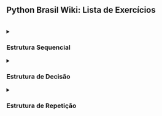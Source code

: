 <h2>Python Brasil Wiki: Lista de Exercícios</h2>

  <br>

  <details>
    <summary>
      <h3>Estrutura Sequencial</h3>
    </summary>
    
  #### 1. Faça um Programa que mostre a mensagem "Alo mundo" na tela.
<details>
    <summary><h4>Resposta</h4></summary>

```python
print("Alô Mundo")
```

</details>

<br>

  #### 2. Faça um Programa que peça um número e então mostre uma mensagem com o número informado

  <details>
    <summary><h4>Resposta</h4></summary>
    
```python
numero = input("Digite o número")

print(numero)
```

  </details>

  <br>

  #### 3. Faça um Programa que peça dois números e imprima a soma.

  <details>
    <summary><h4>Resposta</h4></summary>
    
```python
numero1 = int(input("Digite o primeiro número"))

numero2 = int(input("Digite o segundo número"))

print(numero1 + numero2)
```

  </details>

  <br>

  #### 4. Faça um Programa que peça as 4 notas bimestrais e mostre a média.

  <details>
    <summary><h4>Resposta</h4></summary>
    
```python
nota1 = float(input("Digite a primeira nota"))

nota2 = float(input("Digite a segunda nota"))

nota3 = float(input("Digite a terceira nota"))

nota4 = float(input("Digite a quarta nota"))

media = (nota1 + nota2 + nota3 + nota4) / 4

print(media)
```

  </details>

  <br>

  #### 5. Faça um Programa que converta metros para centímetros.

  <details>
    <summary><h4>Resposta</h4></summary>
    
```python
metros = 100

centimetros = 100 * 100

print(centimetros)
```
  
  </details>

  <br>
  
  #### 6. Faça um Programa que peça o raio de um círculo, calcule e mostre sua área.

  <details>
    <summary><h4>Resposta</h4></summary>
    
```python
raioCirculo = int(input("Digite o raio do círculo"))

area = 3.14 * (raioCirculo**2)
```

  </details>

  <br>

  #### 7. Faça um Programa que calcule a área de um quadrado, em seguida mostre o dobro desta área para o usuário.

   <details>
    <summary><h4>Resposta</h4></summary>
     
```python
ladoQuadrado = float(input("Digite um lado do quadrado: "))

areaQuadrado = ladoQuadrado**2 * 2

print("A área do quadrado é %.2f" % areaQuadrado)
```

  </details>

  <br>
  
  #### 8. Faça um Programa que pergunte quanto você ganha por hora e o número de horas trabalhadas no mês. Calcule e mostre o total do seu salário no referido mês. 

   <details>
    <summary><h4>Resposta</h4></summary>
     
```python
salarioHora = float(input("Digite seu salário por hora: "))

horasMensal = float(input("Digite sua carga horária mensal: "))

salario = salarioHora * horasMensal

print("O salário mensal é R$ %.2f " % salario)
```

  </details>

  <br>

  #### 9. Faça um Programa que peça a temperatura em graus Fahrenheit, transforme e mostre a temperatura em graus Celsius.

   <details>
    <summary><h4>Resposta</h4></summary>
     
```python
fahrenheit = float(input("Digite a temperautra para ser convertida de fahrenheit para celsius: "))

celsius = (fahrenheit - 32) / 1.8

print("A temperatura em %.1f° fahrenheit equivale à %.1f° celsius" % (fahrenheit, celsius))
```

  </details>

  <br>

  #### 10. Faça um Programa que peça a temperatura em graus Celsius, transforme e mostre em graus Fahrenheit.

   <details>
    <summary><h4>Resposta</h4></summary>
     
```python
celsius = float(input("Digite a temperatura para ser convertida de celsius para fahrenheit: "))

fahrenheit = (celsius * 1.8) + 32

print("A temperatura em %.1f° celsius equivale à %.1f° fahrenheit" % (celsius, fahrenheit))
```

  </details>

  <br>

  #### 11. Faça um Programa que peça 2 números inteiros e um número real. Calcule e mostre: o produto do dobro do primeiro com metade do segundo, a soma do triplo do primeiro com o terceiro e o terceiro elevado ao cubo. 

   <details>
    <summary><h4>Resposta</h4></summary>
     
```python
numeroInteiro1 = int(input("Digite o primeiro número inteiro: "))

numeroInteiro2 = int(input("Digite o segundo número inteiro: "))

numeroReal = float(input("Digite o número real: "))

resultado1 = numeroInteiro1 * 2 * numeroInteiro2 / 2

print(resultado1)

resultado2 = numeroInteiro1 * 3 + numeroReal

print(resultado2)

resultado3 = numeroReal**3

print(resultado3)
```

  </details>

  <br>

  #### 12. Tendo como dados de entrada a altura de uma pessoa, construa um algoritmo que calcule seu peso ideal, usando a seguinte fórmula: (72.7 * altura) - 58

   <details>
    <summary><h4>Resposta</h4></summary>
     
```python
altura = float(input("Digite sua altura: "))

pesoIdeal = (72.7 * altura) - 58

print("O peso ideal dessa pessoa é %.2f" % pesoIdeal)
```

  </details>

  <br>

  #### 13. Tendo como dado de entrada a altura de uma pessoa, construa um algoritmo que calcule seu peso ideal, utilizando as seguintes fórmulas: Para homens: (72.7 * altura) - 58 e para mulheres: (62.1 * altura) - 44.7 

   <details>
    <summary><h4>Resposta</h4></summary>
     
```python
alturaHomem = float(input("Digite a altura do homem: "))

alturaMulher = float(input("Digite a altura da mulher: "))

pesoIdealHomem = (72.7 * alturaHomem) - 58

pesoIdealMulher = (62.1  * alturaMulher) - 44.7

print("O peso ideal desse homem é %.2f.\nO peso ideal dessa mulher é %.2f" % (pesoIdealHomem, pesoIdealMulher))
```

  </details>

  <br>

  #### 14. João Papo-de-Pescador, homem de bem, comprou um microcomputador para controlar o rendimento diário de seu trabalho. Toda vez que ele traz um peso de peixes maior que o estabelecido pelo regulamento de pesca do estado de São Paulo (50 quilos) deve pagar uma multa de R$ 4,00 por quilo excedente. João precisa que você faça um programa que leia a variável peso (peso de peixes) e calcule o excesso. Gravar na variável excesso a quantidade de quilos além do limite e na variável multa o valor da multa que João deverá pagar. Imprima os dados do programa com as mensagens adequadas.

   <details>
    <summary><h4>Resposta</h4></summary>
     
```python
pesoPeixe = float(input("Digite o peso do peixe: "))

if pesoPeixe > 50:

    pesoLimite = 50

    pesoAdicional = pesoPeixe - pesoLimite

    multa = pesoAdicional * 4

    print("A multa será R$ %.2f por exceder o peso limite em %.2f quilos " %(multa, pesoAdicional))

else:

    print("Não haverá pagamento de multa")
```

  </details>

  <br>

  #### 15. Faça um Programa que pergunte quanto você ganha por hora e o número de horas trabalhadas no mês. Calcule e mostre o total do seu salário no referido mês, sabendo-se que são descontados 11% para o Imposto de Renda, 8% para o INSS e 5% para o sindicato, faça um programa que nos dê: salário bruto, quanto pagou ao INSS, quanto pagou ao sindicato e o salário líquido. Calcule os descontos e o salário líquido conforme a ordem a seguir: + Salário Bruto : R$ - IR (11%) : R$ - INSS (8%) : R$ - Sindicato ( 5%) : R$ = Salário Liquido : R$ Obs.: Salário Bruto - Descontos = Salário Líquido. 

   <details>
    <summary><h4>Resposta</h4></summary>
     
```python
salario = float(input("Digite o seu salário: "))

salarioLiquido = salario

salarioLiquido -= salario / 100 * 11

salarioLiquido -= salarioLiquido / 100 * 8

salarioLiquido -= salarioLiquido / 100 * 5

print("O salário líquido será R$ %.2f, com R$ %.2f de desconto" % (salarioLiquido, salario-salarioLiquido))
```

  </details>

  <br>

  #### 16. Faça um programa para uma loja de tintas. O programa deverá pedir o tamanho em metros quadrados da área a ser pintada. Considere que a cobertura da tinta é de 1 litro para cada 3 metros quadrados e que a tinta é vendida em latas de 18 litros, que custam R$ 80,00. Informe ao usuário a quantidades de latas de tinta a serem compradas e o preço total.

  <details>
    <summary><h4>Resposta</h4></summary>

```python
metragem = float(input("Digite a metragem: "))

coberturaTinta = 3

metragemLata = 18 * coberturaTinta

quantidadeLatas = 0

precoFinal = 0

precoLata = 80

if metragem / metragemLata <= 1:

    quantidadeLatas = 1

    precoFinal = quantidadeLatas * precoLata

    print("Será necessária, no máximo, uma lata de tinta para pintar %.2f metros². O custo será R$ %.2f" % (metragem, precoFinal))

else:

    if metragem % metragemLata == 0:

        quantidadeLatas = metragem / metragemLata

        precoFinal = quantidadeLatas * precoLata

        print("Serão necessária exatas %d latas de tinta para pintar %.2f metros². O custo será R$ %.2f" % (quantidadeLatas, metragem, precoFinal))

    else:

        quantidadeLatas = (metragem // metragemLata) + 1

        precoFinal = quantidadeLatas * precoLata

        print("Será necessária aos menos %d latas de tinta para pintar %.1f metros². O custo será R$ %.2f" % (quantidadeLatas, metragem, precoFinal))
```

  </details>

  <br>

  #### 17. Faça um Programa para uma loja de tintas. O programa deverá pedir o tamanho em metros quadrados da área a ser pintada. Considere que a cobertura da tinta é de 1 litro para cada 6 metros quadrados e que a tinta é vendida em latas de 18 litros, que custam R$ 80,00 ou em galões de 3,6 litros, que custam R$ 25,00. Informe ao usuário as quantidades de tinta a serem compradas e os respectivos preços em 3 situações: 
  1. Comprar apenas  latas de 18 litros.
  2. Comprar apenas galões de 3,6 litros
  3. Misturar latas e galões, de forma que o disperdício de tinta seja o menor possível. Acrescente 10% de folga e sempre arredonde os valores para cima, isto é, considere latas  cheias.
     
  <details>
    <summary><h4>Resposta</h4></summary>
    
```python
metragemArea = float(input("Digite a metragem: "))

coberturaTinta = 6

metragemLata = 18 * coberturaTinta

precoLata = 80

quantidadeLatas = 0

metragemGalao = 3.6 * coberturaTinta

precoGalao = 25

quantidadeGaloes = 0

precoFinal = 0

if metragemArea <= metragemGalao * 4:

    if metragemArea % metragemGalao == 0:

        quantidadeGaloes = metragemArea / metragemGalao

        precoFinal = quantidadeGaloes * precoGalao

        print("Serão necessários exatos %d galões de tinta para pintar %.1f metros². O custo será R$ %.2f" % (quantidadeGaloes, metragemArea, precoFinal))

    else:

        quantidadeGaloes = metragemArea // metragemGalao + 1

        precoFinal = quantidadeGaloes * precoGalao

        print("Serão necessários aos menos %d galões de tinta para pintar %.1f metros². O custo será R$ %.2f" % (quantidadeGaloes, metragemArea, precoFinal))

else:

    if metragemArea % metragemLata == 0:

        quantidadeLatas = metragemArea / metragemLata

        precoFinal = quantidadeLatas * precoLata

        print("Serão necessária exatas %d latas de tinta para pintar %.1f metros². O custo será R$ %.2f" % (quantidadeLatas, metragemArea, precoFinal))

    else:

        if metragemArea - metragemLata < 0:

            quantidadeLatas = metragemArea // metragemLata + 1

            precoFinal = quantidadeLatas * precoLata

            print("Serão necessária ao menos %d latas de tinta para pintar %.1f metros². O custo será R$ %.2f" % (quantidadeLatas, metragemArea, precoFinal))

        else:

            quantidadeLatas = metragemArea // metragemLata

            precoFinal = quantidadeLatas * precoLata

            metragemRestante = metragemArea - (metragemLata * quantidadeLatas)

            if metragemRestante % metragemGalao == 0:

                quantidadeGaloes = metragemRestante / metragemGalao

                precoFinal += quantidadeGaloes * precoGalao

                print("Serão necessárias ao menos %d latas de tinta e ao menos %d Galões para pintar %.1f metros². O custo será R$ %.2f" % (quantidadeLatas, quantidadeGaloes, metragemArea, precoFinal))

            else:

                if metragemRestante // metragemGalao >= 4:

                    quantidadeLatas +=1

                    precoFinal = quantidadeLatas * precoLata

                    quantidadeGaloes = 0

                else:

                    quantidadeGaloes = metragemRestante // metragemGalao + 1

                    precoFinal += quantidadeGaloes * precoGalao

                print("Serão necessárias ao menos %d latas de tinta e ao menos %d Galões para pintar %.1f metros². O custo será R$ %.2f" % (quantidadeLatas, quantidadeGaloes, metragemArea, precoFinal))
```

  </details>

  <br>

  #### 18. Faça um programa que peça o tamanho de um arquivo para download (em MB) e a velocidade de um link de Internet (em Mbps), calcule e informe o tempo aproximado de download do arquivo usando este link (em minutos).

  <details>
    <summary><h4>Resposta</h4></summary>
    
```python
tamanhoArquivo = float(input("Digite o tamanho do arquivo em Megabytes: "))

if tamanhoArquivo < 1:

    print("Valor inválido!")

velecidadeLink = float(input("Digite a velocidade de sua conexão em megabits: "))

tempoDownload = (tamanhoArquivo / (velecidadeLink / 8))

if tempoDownload >= 60:

    tempoDownload = tempoDownload / 60

    print("O tempo de Download será de no mínimo %.1f minutos" % tempoDownload)

else:

    print("O tempo de Download será de no mínimo %.1f segundos" % tempoDownload)
```

  </details>

  <br>

  </details>

  
  <details>
    <summary>
      <h3>Estrutura de Decisão</h3>
    </summary>
  
  #### 1. Faça um Programa que peça dois números e imprima o maior deles. 

   <details>
    <summary><h4>Resposta</h4></summary>
     
```python
numero1 = int(input("Digite o primeiro número: "))

numero2 = int(input("Digite o segundo número: "))

if numero1 > numero2:

    print("O maior número é %d" % numero1)

elif numero1 < numero2:

    print("O maior número é %d" % numero2)

else:

    print("Os dois números são iguais")
```

  </details>

  <br>

  #### 2. Faça um Programa que peça um valor e mostre na tela se o valor é positivo ou negativo.

   <details>
    <summary><h4>Resposta</h4></summary>
     
```python
valor = float(input("Digite um número: "))

if valor < 0:

    print("O valor %.1f é negativo" % valor)

else:

    print("O valor %.1f é positivo" % valor)
```

  </details>

  <br>
  
  #### 3. Faça um Programa que verifique se uma letra digitada é "F" ou "M". Conforme a letra escrever: F - Feminino, M - Masculino ou Sexo Inválido.

   <details>
    <summary><h4>Resposta</h4></summary>
     
```python
sexo = input("Digite o sexo: ")

if sexo == "F" or sexo == "f":

    print("O sexo é Feminino")

elif sexo == "M" or sexo == "m":

    print("O sexo é Masculino")

else:

    print("O sexo é inválido")
```

  </details>

  <br>
  
  #### 4. Faça um Programa que verifique se uma letra digitada é vogal ou consoante.

   <details>
    <summary><h4>Resposta</h4></summary>
     
```python
listaConsoante = ["a", "b", "c", "d", "e", "f", "g", "h", "i", "j", "k", "l", "m", "n", "o", "p", "q", "r", "s", "t", "u", "v", "w", "x", "y", "z", "ç",
                  "A", "B", "C", "D", "E", "F", "G", "H", "I", "J", "K", "L", "M", "N", "O", "P", "Q", "R", "S", "T", "U", "V", "W", "X", "Y", "Z", "Ç"]

listaVogal = ["A", "E", "I", "O", "U", "a", "e", "i", "o", "u"]

letraBusca = input("Digite a letra para saber se é vogal ou consoante: ")

if letraBusca in listaVogal:

    print("A letra '%s' é Vogal" % letraBusca)

elif letraBusca in listaConsoante:

    print("A letra '%s' é Consoante" % letraBusca)

else:

    print("A letra '%s' não é nem vogal nem consoante" % letraBusca)
```

  </details>

  <br>
  
  #### 5. Faça um programa para a leitura de duas notas parciais de um aluno. O programa deve calcular a média alcançada por aluno e apresentar: A mensagem "Aprovado", se a média alcançada for maior ou igual a 7; A mensagem "Reprovado", se a média for menor do que 7; A mensagem "Aprovado com Distinção", se a média for igual a 10. 

   <details>
    <summary><h4>Resposta</h4></summary>
     
```python
nota1 = float(input("Digite a primeira nota: "))

nota2 = float(input("Digite a segunda nota: "))

media = (nota1 + nota2) / 2

if media < 7:

    print("O aluno foi reprovado com a nota %.2f" % media)

elif media < 10:

    print("O aluno foi aprovado com a nota %.2f" % media)

else:

    print("O aluno foi aprovado com distinção através da nota %.2f" % media)
```

  </details>

  <br>
  
  #### 6. Faça um Programa que leia três números e mostre o maior deles. 

   <details>
    <summary><h4>Resposta</h4></summary>
     
```python
numero1 = float(input("Digite o primeiro número: "))

numero2 = float(input("Digite o segundo número: "))

numero3 = float(input("Digite o terceiro número: "))

if numero1 > numero2 > numero3:

    print("O primeiro número é o maior")

elif numero1 > numero3 > numero2:

    print("O primeiro número é o maior")

elif numero2 > numero1 > numero3:

    print("O segundo número é o maior")

elif numero2 > numero3 > numero1:

    print("O segundo número é o maior")

elif numero3 > numero1 > numero2:

    print("O terceiro número é o maior")

elif numero3 > numero2 > numero1:

    print("O terceiro número é o maior")
```

  </details>

  <br>

  #### 7. Faça um Programa que leia três números e mostre o maior e o menor deles.

  <details>
    <summary><h4>Resposta</h4></summary>

```python
numero1 = float(input("Digite o primeiro número: "))

numero2 = float(input("Digite o segundo número: "))

numero3 = float(input("Digite o terceiro número: "))

if numero1 > numero2 > numero3:

    print("O primeiro número é o maior")
    print("O terceiro número é o menor")

elif numero1 > numero3 > numero2:

    print("O primeiro número é o maior")
    print("O segundo número é o maior")

elif numero2 > numero1 > numero3:

    print("O segundo número é o maior")
    print("O terceiro número é o menor")

elif numero2 > numero3 > numero1:

    print("O segundo número é o maior")
    print("O primeiro número é o menor")

elif numero3 > numero1 > numero2:

    print("O terceiro número é o maior")
    print("O segundo número é o menor")

elif numero3 > numero2 > numero1:

    print("O terceiro número é o maior")
    print("O primeiro número é o menor")
```

  </details>

  <br>
  
  #### 8. Faça um programa que pergunte o preço de três produtos e informe qual produto você deve comprar, sabendo que a decisão é sempre pelo mais barato.

  <details>
    <summary><h4>Resposta</h4></summary>
    
```python
produto1 = float(input("Digite o valor do primeiro produto: "))

produto2 = float(input("Digite o valor do primeiro produto: "))

produto3 = float(input("Digite o valor do primeiro produto: "))

if produto1 > produto2 > produto3:

    print("Você deve comprar o terceiro produto por ser o mais barato")

elif produto1 > produto3 > produto2:

    print("Você deve comprar o segundo produto por ser o mais barato")

elif produto2 > produto1 > produto3:

    print("Você deve comprar o terceiro produto por ser o mais barato")

elif produto2 > produto3 > produto1:

    print("Você deve comprar o primeiro produto por ser o mais barato")

elif produto3 > produto1 > produto2:

    print("Você deve comprar o segundo produto por ser o mais barato")

elif produto3 > produto2 > produto1:

    print("Você deve comprar o primeiro produto por ser o mais barato")
```

  </details>

  <br>
  
  #### 9. Faça um Programa que leia três números e mostre-os em ordem decrescente.

  <details>
    <summary><h4>Resposta</h4></summary>
    
```python
numero1 = float(input("Digite o primeiro número: "))

numero2 = float(input("Digite o segundo número: "))

numero3 = float(input("Digite o terceiro número: "))

if numero1 > numero2 > numero3:

    print("%d\n%d\n%d" % (numero1, numero2, numero3))

elif numero1 > numero3 > numero2:

    print("%d\n%d\n%d" % (numero1, numero3, numero2))

elif numero2 > numero1 > numero3:

    print("%d\n%d\n%d" % (numero2, numero1, numero3))

elif numero2 > numero3 > numero1:

    print("%d\n%d\n%d" % (numero2, numero3, numero1))

elif numero3 > numero1 > numero2:

    print("%d\n%d\n%d" % (numero3, numero1, numero2))

elif numero3 > numero2 > numero1:

    print("%d\n%d\n%d" % (numero3, numero2, numero1))
```

  </details>

  <br>

  #### 10. Faça um Programa que pergunte em que turno você estuda. Peça para digitar M-matutino ou V-Vespertino ou N- Noturno. Imprima a mensagem "Bom Dia!", "Boa Tarde!" ou "Boa Noite!" ou "Valor Inválido!", conforme o caso.

  <details>
    <summary><h4>Resposta</h4></summary>
    
```python
turno = input("Digite o turno:\nN - Noturo\nM - Matutino\nV - Vespertino\n")

if turno == "N" or turno == "n":

    print("Boa noite")

elif turno == "M" or turno == "m":

    print("Bom dia")

elif turno == "V" or turno == "v":

    print("Boa tarde")

else:

    print("Valor inválido")
```

  </details>

  <br>

  #### 11. As Organizações Tabajara resolveram dar um aumento de salário aos seus colaboradores e lhe contraram para desenvolver o programa que calculará os reajustes. Faça um programa que recebe o salário de um colaborador e o reajuste segundo o seguinte critério, baseado no salário atual: salários até R$ 280,00 (incluindo): aumento de 20%, salários entre R$ 280,00 e R$ 700,00: aumento de 15%; salários entre R$ 700,00 e R$ 1500,00: aumento de 10%; salários de R$ 1500,00 em diante: aumento de 5% Após o aumento ser realizado, informe na tela: o salário antes do reajuste, o percentual de aumento aplicado, o valor do aumento, o novo salário, após o aumento. 

  <details>
    <summary><h4>Resposta</h4></summary>
    
```python
salarioInicial = float(input("Digite o salário atual: "))

aumento = 0

salarioFinal = salarioInicial

if salarioInicial <= 280:

    aumento = salarioInicial / 100 * 20

    salarioFinal += aumento

    print("O salário antes do reajuste era de R$ %.2f e passou a ser R$ %.2f com um aumento de R$ %.2f, ou um aumento de 20 por cento" % (salarioInicial, salarioFinal, aumento,))

elif salarioInicial <= 700:

    aumento = salarioInicial / 100 * 15

    salarioFinal += aumento

    print("O salário antes do reajuste era de R$ %.2f e passou a ser R$ %.2f com um aumento de R$ %.2f, ou um aumento de 15 por cento" % (salarioInicial, salarioFinal, aumento,))

elif salarioInicial <= 1500:

    aumento = salarioInicial / 100 * 10

    salarioFinal += aumento

    print("O salário antes do reajuste era de R$ %.2f e passou a ser R$ %.2f com um aumento de R$ %.2f, ou um aumento de 10 por cento" % (salarioInicial, salarioFinal, aumento,))

elif salarioInicial > 1500:

    aumento = salarioInicial / 100 * 5

    salarioFinal += aumento

    print("O salário antes do reajuste era de R$ %.2f e passou a ser R$ %.2f com um aumento de R$ %.2f, ou um aumento de 5 por cento" % (salarioInicial, salarioFinal, aumento,))
```

  </details>

  <br>

  #### 12. Faça um programa para o cálculo de uma folha de pagamento, sabendo que os descontos são do Imposto de Renda, que depende do salário bruto (conforme tabela abaixo) e 3% para o Sindicato e que o FGTS corresponde a 11% do Salário Bruto, mas não é descontado (é a empresa que deposita). O Salário Líquido corresponde ao Salário Bruto menos os descontos. O programa deverá pedir ao usuário o valor da sua hora e a quantidade de horas trabalhadas no mês. Desconto do IR: Salário Bruto até 900 (inclusive) - isento; Salário Bruto até 1500 (inclusive) - desconto de 5%; Salário Bruto até 2500 (inclusive) - desconto de 10%; Salário Bruto acima de 2500 - desconto de 20%. Imprima na tela as informações, dispostas conforme o exemplo abaixo. No exemplo o valor da hora é 5 e a quantidade de hora é 220.

  |Salário Bruto: (5 * 220) | R$ 1110,00|
  |-------------------|-----------------|
  |(-) IR (5%)        |R$ 55,00         |
  |(-) INSS (10%)     |R$ 110,00        |
  |FGTS (11%)         |R$ 121,00        |
  |Total de descontos |R$ 165,00        |
  |Salário Líquido    |R$ 935,00        |

  <details>
    <summary><h4>Resposta</h4></summary>
    
```python
cargaHoraria = int(input("Digite a sua carga horária mensal: "))

salarioHora = float(input("Digite o seu salário hora: "))

salarioBruto = cargaHoraria * salarioHora

descontos = 0

impostoRenda = 0

inss = 0

if salarioBruto <=  900:

    print("O salário será R$ %.2f com R$ %.2f de Imposto de renda, R$ %.2f de INSS. Totalizando R$ %.2f em descontos" % (salarioBruto, impostoRenda, inss, descontos))

elif salarioBruto <= 1500:

    impostoRenda = salarioBruto / 100 * 5

    inss = salarioBruto / 100 * 10

    descontos = impostoRenda + inss

elif salarioBruto <= 2500:

    impostoRenda = salarioBruto / 100 * 10

    inss = salarioBruto / 100 * 10

    descontos = impostoRenda + inss

elif salarioBruto > 2500:

    impostoRenda = salarioBruto / 100 * 20

    inss = salarioBruto / 100 * 10

    descontos = impostoRenda + inss

print("O salário inicial era de R$ %.2f e será R$ %.2f, com R$ %.2f de Imposto de renda e R$ %.2f de INSS. Totalizando R$ %.2f em descontos" % (salarioBruto, salarioBruto-descontos, impostoRenda, inss, descontos))
```

  </details>

  <br>

  #### 13. Faça um Programa que leia um número e exiba o dia correspondente da semana. (1-Domingo, 2- Segunda, etc.), se digitar outro valor deve aparecer valor inválido.

  <details>
    <summary><h4>Resposta</h4></summary>
    
```python
diaSemana = input("Digite o dia da semana:\n1 - Domingo\n2 - Segunda-feira\n3 - Terça-feira\n4 - Quarta-feira\n5 - Quinta-feira\n6 - Sexta-feira\n7 - Sábado\n")

if diaSemana == "1":

    print("Domingo")

elif diaSemana == "2":

    print("Segunda-feira")

elif diaSemana == "3":

    print("Terça-feira")

elif diaSemana == "4":

    print("Quarta-feira")

elif diaSemana == "5":

    print("Quinta-feira")

elif diaSemana == "6":

    print("Sexta-feira")

elif diaSemana == "7":

    print("Sábado")

else:

    print("Valor inválido")
```

  </details>

  <br>

  #### 14. Faça um programa que lê as duas notas parciais obtidas por um aluno numa disciplina ao longo de um semestre, e calcule a sua média. O algoritmo deve mostrar na tela as notas, a média, o conceito correspondente e a mensagem “APROVADO” se o conceito for A, B ou C ou “REPROVADO” se o conceito for D ou E. A atribuição de conceitos obedece à tabela abaixo: 

  |Média de Aproveitamento|Conceito|
  |----------------|---------------|
  |Entre 9.0 e 10.0|A              |
  |Entre 7.5 e 9.0 |B              |
  |Entre 6.0 e 7.5 |C              |
  |Entre 4.0 e 6.0 |D              |
  |Entre 4.0 e 0.0 |E              |

  <details>
    <summary><h4>Resposta</h4></summary>
    
```python
notaParcial1 = float(input("Digite a primeira nota parcial: "))

if notaParcial1 > 10 or notaParcial1 < 0:

    print("Nota inválida")

notaParcial2 = float(input("Digite a segunda nota parcial: "))

if notaParcial2 > 10 or notaParcial2 < 0:

    print("Nota inválida")

mediaFinal = (notaParcial1 + notaParcial2) / 2

if mediaFinal >= 6:

    print("Aprovado e a média foi %.2f" % mediaFinal)

    if mediaFinal >= 9 and mediaFinal <= 10:

        print("Conceito A")

    elif mediaFinal >= 7.5 and mediaFinal < 9:

        print("Conceito B")

    elif mediaFinal >= 6 and mediaFinal < 7.5:

        print("Conceito C")

else:

    print("Reprovado e a média foi %.2f" % mediaFinal)

    if mediaFinal >= 4 and mediaFinal < 6:

        print("Conceito D")

    else:

        print("Conceito E")
```

  </details>

  <br>
  
  #### 15. Faça um Programa que peça os 3 lados de um triângulo. O programa deverá informar se os valores podem ser um triângulo. Indique, caso os lados formem um triângulo, se o mesmo é: equilátero, isósceles ou escaleno. Dicas: Três lados formam um triângulo quando a soma de quaisquer dois lados for maior que o terceiro; Triângulo Equilátero: três lados iguais; Triângulo Isósceles: quaisquer dois lados iguais; Triângulo Escaleno: três lados diferentes.

  <details>
    <summary><h4>Resposta</h4></summary>
    
```python
lado1 = int(input("Digite o primeiro lado do triângulo: "))

lado2 = int(input("Digite o segundo lado do triângulo: "))

lado3 = int(input("Digite o terceiro lado do triângulo: "))

if lado1 == 0 or lado2 == 0 or lado3 == 0:

    print("Um triângulo não poder lado 0")

else:

    if lado1 + lado2 <= lado3:

       print("A soma desses lados não forma um triângulo")

    else:

        if lado1 == lado2 == lado3:

            print("Esse é um triângulo equilátero")

        elif lado1 != lado2 != lado3 != lado1:

            print("Esse é um triângulo escaleno")

        elif lado1 == lado2 or lado2 == lado3 or lado1 == lado3:

            print("Esse é um triângulo isóceles")
```

  </details>

  <br>

  #### 16. Faça um programa que calcule as raízes de uma equação do segundo grau, na forma ax2 + bx + c. O programa deverá pedir os valores de a, b e c e fazer as consistências, informando ao usuário nas seguintes situações:

  1. Se o usuário informar o valor de A igual a zero, a equação não é do segundo grau e o programa não deve fazer pedir os demais valores, sendo encerrado.
  2. Se o delta calculado for negativo, a equação não possui raizes reais. Informe ao usuário e encerre o programa;
  3. Se o delta calculado for igual a zero a equação possui apenas uma raiz real; informe-a ao usuário;
  4. Se o delta for positivo, a equação possui duas raiz reais; informe-as ao usuário; 

  <details>
    <summary><h4>Resposta</h4></summary>
    
```python

```

  </details>

  <br>

  #### 17. Faça um Programa que peça um número correspondente a um determinado ano e em seguida informe se este ano é ou não bissexto.

  <details>
    <summary><h4>Resposta</h4></summary>
    
```python
anoBissexto = int(input("Digite o ano para saber se é bissexto ou não: "))

if anoBissexto % 4 == 0:

    if anoBissexto % 100 != 0:

        print("O ano %d é bissexto" % anoBissexto)

    elif anoBissexto % 100 == 0:

        print("O ano %d é bissexto especial" % anoBissexto)

else:

    print("O ano %d não é bissexto" % anoBissexto)
```

  </details>

  <br>

  #### 18. Faça um Programa que peça uma data no formato dd/mm/aaaa e determine se a mesma é uma data válida.

  <details>
    <summary><h4>Resposta</h4></summary>
    
```python
formatoData = input("Digite a data no formato dd/mm/aaaa: ")

if len(formatoData) != 10 or formatoData[2] == "/" or formatoData[5] == "/":

    print("Formato de data inválida")

else:

    print("Formato de data válida")
```

  </details>

  <br>

  #### 19. Faça um Programa que leia um número inteiro menor que 1000 e imprima a quantidade de centenas, dezenas e unidades do mesmo. Observando os termos no plural a colocação do "e", da vírgula entre outros. Exemplo: 326 = 3 centenas, 2 dezenas e 6 unidades 12 = 1 dezena e 2 unidades Testar com: 326, 300, 100, 320, 310,305, 301, 101, 311, 111, 25, 20, 10, 21, 11, 1, 7 e 16 

  <details>
    <summary><h4>Resposta</h4></summary>

```python
valor = int(input("Digite um número: "))

quantidadeCentena = 0

quantidadeDezena = 0

quantidadeUnidade = 0

if valor // 100 > 0:

    quantidadeCentena = valor // 100

    valor -= quantidadeCentena * 100

    if valor // 10 > 0:

        quantidadeDezena = valor // 10

        valor -= quantidadeDezena * 10

        if valor // 1 > 0:

            quantidadeUnidade = valor // 1

            valor -= quantidadeUnidade * 1

print("%d = %d centenas, %d dezenas e %d unidades" % (0 + (quantidadeUnidade * 1) + 0 + (quantidadeDezena * 10) + 0 + (quantidadeCentena * 100), quantidadeCentena, quantidadeDezena, quantidadeUnidade))
```

  </details>

  <br>
  
  #### 20. Faça um Programa para leitura de três notas parciais de um aluno. O programa deve calcular a média alcançada por aluno e presentar:
  
  1. A mensagem "Aprovado", se a média for maior ou igual a 7, com a respectiva média alcançada.
  2. A mensagem "Reprovado", se a média for menor do que 7, com a respectiva média alcançada.
  3. A mensagem "Aprovado com Distinção", se a média for igual a 10.

  <details>
    <summary><h4>Resposta</h4></summary>
    
```python
nota1 = float(input("Digite a primeira nota:"))

nota2 = float(input("Digite a segunda nota:"))

nota3 = float(input("Digite a terceira nota: "))

media = (nota1 + nota2 + nota3) / 3

if media == 10:

    print("Aprovado com distinção")

elif media >= 7 and media < 10:

    print("Aprovado")

else:

    print("Reprovado")
```

  </details>

  <br>
  
  #### 21. Faça um Programa para um caixa eletrônico. O programa deverá perguntar ao usuário a valor do saque e depois informar quantas notas de cada valor serão fornecidas. As notas disponíveis serão as de 1, 5, 10, 50 e 100 reais. O valor mínimo é de 10 reais e o máximo de 600 reais. O programa não deve se preocupar com a quantidade de notas existentes na máquina.

  1. Exemplo 1: Para sacar a quantia de 256 reais, o programa fornece duas notas de 100, uma nota de 50, uma nota de 5 e uma nota de 1.
  2. Exemplo 2: Para sacar a quantia de 399 reais, o programa fornece três notas de 100, uma nota de 50, quatro notas de 10, uma nota de 5 e quatro notas de 1.
  
  <details>
    <summary><h4>Resposta</h4></summary>

```python
import math

valor = float(input("Digite o valor que deseja sacar: "))

valorPagamento = math.trunc(valor)

if valorPagamento < 10:

    print("Valor insuficiente para saque")

else:

    cedulas = 0

    limite_cedula = 100

    while True:

        if limite_cedula <= valorPagamento:

            valorPagamento -= limite_cedula

            cedulas += 1

        else:

            print("%d cédula(s) de R$ %.2f" % (cedulas, limite_cedula))

            if valorPagamento == 0:

                break

            else:

                if limite_cedula == 100:

                    limite_cedula = 50

                elif limite_cedula == 50:

                    limite_cedula = 20

                elif limite_cedula == 20:

                    limite_cedula = 10

                elif limite_cedula == 10:

                    limite_cedula = 5

                elif limite_cedula == 5:

                    limite_cedula = 2

                elif limite_cedula == 2:

                    limite_cedula = 1

                cedulas = 0
```

  </details>

  <br>

  #### 22. Faça um Programa que peça um número inteiro e determine se ele é par ou impar. Dica: utilize o operador módulo (resto da divisão). 

  <details>
    <summary><h4>Resposta</h4></summary>
    
```python
numero = int(input("Digite o número para saber se é par ou ímpar: "))

if numero % 2 !=0:

    print("O número %d é ímpar" % numero)

else:

    print("O número %d é par" % numero)
```

  </details>

  <br>
  
  #### 23. Faça um Programa que peça um número e informe se o número é inteiro ou decimal. Dica: utilize uma função de arredondamento.

  <details>
    <summary><h4>Resposta</h4></summary>
    
```python
import math

numeroDecimal = float(input("Digite o número para saber se é decimal ou não: "))

numeroInteiro = math.trunc(numeroDecimal)

if numeroDecimal > numeroInteiro:

    print("O número %.1f é decimal" % numeroDecimal)

else:

    print("O número %d não é decimal" % numeroInteiro)
```

  </details>

  <br>

  #### 24. Faça um Programa que leia 2 números e em seguida pergunte ao usuário qual operação ele deseja realizar. O resultado da operação deve ser acompanhado de uma frase que diga se o número é:

  1. par ou ímpar;
  2. positivo ou negativo;
  3. inteiro ou decimal. 

  <details>
    <summary><h4>Resposta</h4></summary>
    
```python
operacao = input("Digite qual operação deseja realizar:\n1 - Inteiro ou decimal\n2 - Par ou Ímpar\n3 - Positivo ou Negativo\n")

if operacao == "1":

    import math

    numeroDecimal = float(input("Digite o número para saber se é decimal ou não: "))

    numeroInteiro = math.trunc(numeroDecimal)

    if numeroDecimal > numeroInteiro:

        print("O número %.1f é decimal" % numeroDecimal)

    else:

        print("O número %d não é decimal" % numeroInteiro)

elif operacao == "2":

    numero = int(input("Digite o número para saber se é par ou ímpar: "))

    if numero % 2 != 0:

        print("O número %d é ímpar" % numero)

    else:

        print("O número %d é par" % numero)

elif operacao == "3":

    numero = float(input("Digite o número para saber se é negativo ou positivo: "))

    if numero < 0:

        print("O número %.1f é negativo" % numero)

    else:

        print("O número %.1f é positivo" % numero)
```

  </details>

  <br>
  
  #### 25. Faça um programa que faça 5 perguntas para uma pessoa sobre um crime.  Se a pessoa responder positivamente a 2 questões ela deve ser classificada como "Suspeita", entre 3 e 4 como "Cúmplice" e 5 como "Assassino". Caso contrário, ele será classificado como "Inocente". As perguntas são:
 
  1. "Telefonou para a vítima?"
  2. "Esteve no local do crime?"
  3. "Mora perto da vítima?"
  4. "Devia para a vítima?"
  5. "Já trabalhou com a vítima?" O programa deve no final emitir uma classificação sobre a participação da pessoa no crime.

  <details>
    <summary><h4>Resposta</h4></summary>
    
```python

```

  </details>

  <br>

  #### 26. Um posto está vendendo combustíveis, portanto, Escreva um algoritmo que leia o número de litros vendidos, o tipo de combustível (codificado da seguinte forma: A-álcool, G-gasolina), calcule e imprima o valor a ser pago pelo cliente, calcule e imprima o valor a ser pago pelo cliente, sabendo-se que o preço do litro da gasolina é R$ 2,50 o preço do litro do álcool é R$ 1,90. A seguir a tabela de valores:
  
  |         |Até 20 Litros| Acima 20 Litros|
  |---------|-----------|------------------|
  |Álcool   |3% desconto| 5% desconto|
  |Gasolina |4% desconto| 6% desconto|

  <details>
    <summary><h4>Resposta</h4></summary>
    
```python
quantidadeLitros = float(input("Digite a quantidade de litros: "))

tipoGasolina = input("Para Álcool digite A\nPara Gasolina digite G\n")

precoFinal = 0

if tipoGasolina == "A" or tipoGasolina == "a":

    if quantidadeLitros <= 20:

        precoFinal = quantidadeLitros * 1.9

        precoFinal -= precoFinal / 100 * 3

    else:

        precoFinal = quantidadeLitros * 1.9

        precoFinal -= precoFinal / 100 * 4

elif tipoGasolina == "G" or tipoGasolina == "g":

    if quantidadeLitros <= 20:

        precoFinal = quantidadeLitros * 2.5

        precoFinal -= precoFinal / 100 * 4

    else:

        precoFinal = quantidadeLitros * 2.5

        precoFinal -= precoFinal / 100 * 5

print("O preço final será R$ %.2f" % precoFinal)
```

  </details>

  <br>
  
  #### 27. Uma comerciante está vendendo frutas com a possibilidade de: se, o cliente comprar mais de 8 Kg em frutas ou o valor total da compra ultrapassar R$ 25,00, receberá ainda um desconto de 10% sobre este total. Escreva um algoritmo para ler a quantidade (em Kg) de morangos e a quantidade (em Kg) de maças adquiridas e escreva o valor a ser pago pelo cliente. A seguir a tabela de preços:
  
  |          |Até 5 Kg|Acima de 5 Kg|
  |----------|----------|-----------|
  |Morango   |R$ 2,50 Kg| R$ 2,20 Kg|
  |Maçã      |R$ 1,80 Kg| R$ 1,50 Kg|
  
  <details>
    <summary><h4>Resposta</h4></summary>
    
```python
quantidadeMorango = float(input("Digite a quantidade em kilos de morangos: "))

quantidadeMaca = float(input("Digite a quantidade em kilos de maçãs: "))

precoFinal = 0

if quantidadeMorango <= 5:

    precoFinal += quantidadeMorango * 2.5

else:

    precoFinal += quantidadeMorango * 2.2

if quantidadeMaca <= 5:

    precoFinal += quantidadeMaca * 1.8

else:

    precoFinal += quantidadeMaca * 1.2

print("O preço final será R$ %.2f" % precoFinal)
```

  </details>

  <br>
  
  #### 28. O Hipermercado Tabajara está com uma promoção de carnes que é imperdível. Confira:

  |          |Até 5 Kg|Acima de 5 Kg|
  |----------|----------|-----------|
  |Filé Duplo|R$ 4,90 Kg| R$ 5,80 Kg|
  |Alcatra   |R$ 5,90 Kg| R$ 6,80 Kg|
  |Picanha   |R$ 6,90 Kg| R$ 7,80 Kg|

  <details>
    <summary><h4>Resposta</h4></summary>
    
```python
quantidadeFile = int(input("Digite a quantidade em kilos de Filé Duplo: "))

quantidadePicanha = int(input("Digite a quantidade em kilos de Picanha: "))

quantidadeAlcatra = int(input("Digite a quantidade em kilos de Alcatra: "))

precoFinal = 0

if quantidadeFile <= 5:

    precoFinal += quantidadeFile * 4.9

else:

    precoFinal += quantidadeFile * 5.8

if quantidadePicanha <= 5:

    precoFinal += quantidadePicanha * 5.9

else:

    precoFinal += quantidadePicanha * 6.8

if quantidadeAlcatra <= 5:

    precoFinal += quantidadeAlcatra * 6.9

else:

    precoFinal += quantidadePicanha * 7.8

print("O preço final será R$ %.2f" % precoFinal)
```

  </details>

  <br>

  </details>

  
  <details>
    <summary>
      <h3>Estrutura de Repetição</h3>
    </summary>

  #### 1. Faça um programa que peça uma nota, entre zero e dez. Mostre uma mensagem caso o valor seja inválido e continue pedindo até que o usuário informe um valor válido.

   <details>
    <summary><h4>Resposta</h4></summary>
     
```python
contador = 1

while contador != 0:

    nota = int(input("Digite uma nota entre 1 e 10: "))

    if nota >= 1 or nota <= 10:

        print(nota)

    else:

        print("Nota inválida")

        continue

    contador = int(input("Digite 0 para finalizar o programa: "))
```

  </details>

  <br>

  #### 2. Faça um programa que leia um nome de usuário e a sua senha e não aceite a senha igual ao nome do usuário, mostrando uma mensagem de erro e voltando a pedir as informações.

   <details>
    <summary><h4>Resposta</h4></summary>
     
```python
contador = 1

while contador != 0:

    nome = input("Digite o nome de usuário: ")

    senha = input("Digite a senha: ")

    if nome == senha:

        print("Usuário e senha não podem ser idênticos")

        continue

    contador = int(input("Digite 0 para finalizar o programa: "))
```

  </details>

  <br>

  #### 3. Faça um programa que leia e valide as seguintes informações:
  
  1. Nome: maior que 3 caracteres;
  2. Idade: entre 0 e 150;
  3. Salário: maior que zero;
  4. Sexo: 'f' ou 'm';
  5. Estado Civil: 's', 'c', 'v', 'd';


   <details>
    <summary><h4>Resposta</h4></summary>
     
```python
contador = 1

while contador != 0:

    nome = input("Digite seu nome: ")

    if len(nome) < 3:

        print("Nome muito pequeno")

        continue

    else:

        idade = int(input("Digite sua idade: "))

        if idade < 0 or idade > 150:

            print("Idade inválida")

            continue

        else:

            salario = float(input("Digite o seu salário: "))

            if salario <= 0:

                print("Salário inválido")

                continue

            else:

                sexo = input("Digite o seu sexo:\nf - mulheres\nm - homens\n")

                print(sexo)

                if sexo != "m" and sexo != "f":

                    print("Sexo inválido")

                    continue

                else:

                    estadoCivil = input("Digite seu estado civil:\ns - solteiro(a)\nv - viúvo(a)\nc - casado(a)\nd - divorciado\n")

                    if estadoCivil != "s" and estadoCivil != "v" and estadoCivil !="c" and estadoCivil != "d":

                        print("Estado civil inválido")

                        continue

                    else:

                        print("%s, %d, %.2f, %s, %s" % (nome, idade, salario, sexo, estadoCivil))

    contador = int(input("Digite 0 para finalizar o programa: "))
```

  </details>

  <br>

  #### 4-5. Supondo que a população de um país A seja da ordem de 80.000 habitantes com uma taxa anual de crescimento de 3% e que a população de B seja 200.000 habitantes com uma taxa de crescimento de 1.5%. Faça um programa que calcule e escreva o número de anos necessários para que a população do país A ultrapasse ou iguale a população do país B, mantidas as taxas de crescimento. Depois, altere o programa anterior permitindo ao usuário informar as populações e as taxas de crescimento iniciais. Valide a entrada e permita repetir a operação.

   <details>
    <summary><h4>Resposta</h4></summary>
     
```python
araja = 80000

bacalaca = 200000

anos = 0

while araja < bacalaca:

    araja += araja / 100 * 3

    bacalaca += bacalaca / 100 * 1.5

    anos +=1

    print(araja)

    print(bacalaca)

print("Serão necessários pelos menos %d anos" % anos)
```

  </details>

  <br>
 
  #### 6. Faça um programa que imprima na tela os números de 1 a 20, um abaixo do outro. Depois modifique o programa para que ele mostre os números um ao lado do outro.

  <details>
    <summary><h4>Resposta</h4></summary>

```python
for _ in range(1, 20 + 1):
    
    print(_, end= " ")
```

  </details>

  <br>

  #### 7. Faça um programa que leia 5 números e informe o maior número.

  <details>
    <summary><h4>Resposta</h4></summary>

```python
numeroFinal = 0

for contador in range(5):

    numero = float(input("Digite um número: "))

    if numero > numeroFinal:

        numeroFinal = numero

print("O maior número foi %d" % numeroFinal)
```

  </details>

  <br>

  #### 8. Faça um programa que leia 5 números e informe a soma e a média dos números.

  <details>
    <summary><h4>Resposta</h4></summary>

```python
for contador in range(1) :

    numero1 = float(input("Digite o primeiro número "))

    numero2 = float(input("Digite o segundo número: "))

    numero3 = float(input("Digite o terceiro número: "))

    numero4 = float(input("Digite o quarto número: "))

    numero5 = float(input("Digite o quinto número: "))

    media = (numero1 + numero2 + numero3 + numero4 + numero5) / 5

    print("O soma foi %.2f e a média foi %.2f" % ((numero1 + numero2 + numero3 + numero4 + numero5), media))
```

  </details>

  <br>

  #### 9. Faça um programa que imprima na tela apenas os números ímpares entre 1 e 50.

  <details>
    <summary><h4>Resposta</h4></summary>

```python
for contador in range(1, 50):

    if contador % 2 != 0:

        print("O número %d é impar" % contador)
```

  </details>

  <br>

  #### 10-11. Faça um programa que receba dois números inteiros e gere os números inteiros que estão no intervalo compreendido por eles. Depois, altere o programa anterior para mostrar no final a soma dos números.

  <details>
    <summary><h4>Resposta</h4></summary>

```python
numeroInicial = int(input("Digite o número inicial: "))

numeroFinal = int(input("Digite o número final: "))

soma = 0

for contador in range(numeroInicial + 1, numeroFinal):
    print(contador)

    soma += contador

print(soma)
```

  </details>

  <br>

  #### 12. Desenvolva um gerador de tabuada, capaz de gerar a tabuada de qualquer número inteiro entre 1 a 10. O usuário deve informar de qual numero ele deseja ver a tabuada.

  <details>
    <summary><h4>Resposta</h4></summary>

```python
inicioTabuada = int(input("Digite o valor inicial da tabuada: "))

for contador in range(1, 10 + 1):

    print("%d x %d = %d " % (inicioTabuada, contador, inicioTabuada * contador))
```

  </details>

  <br>

  #### 13. Faça um programa que peça dois números, base e expoente, calcule e mostre o primeiro número elevado ao segundo número. Não utilize a função de potência da linguagem.

  <details>
    <summary><h4>Resposta</h4></summary>

```python
base = int(input("Digite o número base: "))

expoente = int(input("Digite o número expoente: "))

resultado = base

for contador in range(expoente - 1):

    resultado *= base

print(resultado)
```

  </details>

  <br>

  #### 14. Faça um programa que peça 10 números inteiros, calcule e mostre a quantidade de números pares e a quantidade de números impares.

  <details>
    <summary><h4>Resposta</h4></summary>

```python
for contador in range(10):

    numero = int(input("Digite o número para saber se é par ou ímpar: "))

    if numero % 2 != 0:

        print("O número %d é par" % numero)

    else:

        print("O número %d é ímpar" % numero)
```

  </details>

  <br>

  #### 15. A série de Fibonacci é formada pela seqüência 0,1,1,2,3,5,8,13,21,34,55,... Faça um programa capaz de gerar a série até o n−ésimo termo.

  <details>
    <summary><h4>Resposta</h4></summary>

```python
fibo0, fibo1 = 0, 1

for contador in range(10):

    print(fibo0)

    fibo0, fibo1 = fibo1, fibo0 + fibo1
```

  </details>

  <br>

  #### 16. A série de Fibonacci é formada pela seqüência 0,1,1,2,3,5,8,13,21,34,55,... Faça um programa que gere a série até que o valor seja maior que 500.

  <details>
    <summary><h4>Resposta</h4></summary>

```python
fibo0, fibo1 = 0, 1

while fibo0 < 500:

    print(fibo0)

    fibo0, fibo1 = fibo1, fibo0 + fibo1
```

  </details>

  <br>

  #### 17. Faça um programa que calcule o fatorial de um número inteiro fornecido pelo usuário. Ex.: 5! = 5 x 4 x 3 x 2 x 1 = 120

  <details>
    <summary><h4>Resposta</h4></summary>

```python
numero = int(input("Digite um número para saber a fatorial: "))

resultado_fatorial = numero

for contador in range(numero, 1, -1):

    resultado_fatorial *= contador - 1

print("Fatorial de %d é %d" % (numero, resultado_fatorial))
```

  </details>

  <br>

  #### 18-19. Faça um programa que, dado um conjunto de N números, determine o menor valor, o maior valor e a soma dos valores. Depois, altere o programa anterior para que ele aceite apenas números entre 0 e 1000.

  <details>
    <summary><h4>Resposta</h4></summary>

```python
contador = 1

maior_numero = 0

menor_numero = 0

while contador != 0:

    numero = int(input("Digite um número ou 0 para interromper a execução: "))

    if numero == 0:

        contador = 0

    else:

        if numero > 1000:

            print("Valor inválido")

            continue

        else:

            if numero > maior_numero:

                maior_numero = numero

                menor_numero = numero

            if numero < menor_numero:

                menor_numero = numero

print("O maior número foi %d e o menor número foi %d" % (maior_numero, menor_numero))
```

  </details>

  <br>

  #### 20. Altere o programa de cálculo do fatorial, permitindo ao usuário calcular o fatorial várias vezes e limitando o fatorial a números inteiros positivos e menores que 16.

  <details>
    <summary><h4>Resposta</h4></summary>
    
```python
contador = 1

while contador != 0:

    numero = int(input("Digite um número para saber a fatorial: "))

    if numero > 16:

        print("Somente número menores que 16")

        continue

    resultado_fatorial = numero

    for contador in range(numero, 1, -1):

        resultado_fatorial *= contador - 1

    print("Fatorial de %d é %d" % (numero, resultado_fatorial))

    contador = int(input("Digite 0 para interromper a execução: "))
```

  </details>

  <br>

  #### 21. Faça um programa que peça um número inteiro e determine se ele é ou não um número primo. Um número primo é aquele que é divisível somente por ele mesmo e por 1.

  <details>
    <summary><h4>Resposta</h4></summary>
    
```python
confirmacao = 2

numero = int(input("Digite um número inteiro para saber se ele é primo ou não: "))

if numero == 0 or numero == 1:

    print("Esse número é inválido")

if numero == 2 or numero == 3:

    print("%d é um número primo" % numero)

else:

    for contador in range(confirmacao, numero + 1):

        if numero % contador != 0:

            confirmacao += 1

    if confirmacao == numero:

        print("%d é um número primo" % numero)

    else:

       print("%d não é um número primo" % numero)
```

  </details>

  <br>

  #### 22. Altere o programa de cálculo dos números primos, informando, caso o número não seja primo, por quais número ele é divisível.
  
  <details>
    <summary><h4>Resposta</h4></summary>

```python
confirmacao = 2

numero = int(input("Digite um número inteiro para saber se ele é primo ou não: "))

if numero == 0 or numero == 1:

    print("Esse número é inválido")

if numero == 2 or numero == 3:

    print("%d é um número primo" % numero)

else:

    for contador in range(confirmacao, numero + 1):

        if numero % contador != 0:

            confirmacao += 1

    if confirmacao == numero:

        print("%d é um número primo" % numero)

    else:

       print("O número %d não é primo, pois ele é divisível por: " % numero, end="")

       for contador in range(1, numero + 1):

           if numero % contador == 0:

               if numero - contador == 0:

                   print(contador, end=" ")

               else:

                    print(contador, end=", ")
```

  </details>

  <br>
  
  #### 23. Faça um programa que mostre todos os primos entre 1 e N sendo N um número inteiro fornecido pelo usuário. O programa deverá mostrar também o número de divisões que ele executou para encontrar os números primos. Serão avaliados o funcionamento, o estilo e o número de testes (divisões) executados.

  <details>
    <summary><h4>Resposta</h4></summary>
    
```python
contador = 1

confirmacao = 2

divisoes = 0

while contador != 0:

    numero = int(input("Digite o número inicial: "))

    if numero == 0 or numero == 1:

        print("Esse número é inválido")

        continue

    else:

        numero2 = int(input("Digite o número final: "))

        if numero2 <= numero:

            print("Número final não pode ser menor ou igual ao número inicial")

            continue

        else:

            for contador2 in range(numero, numero2 + 1):

                for contador3 in range(confirmacao, numero + 1):

                    if numero % contador3 != 0:

                        confirmacao += 1

                    divisoes +=1

                if confirmacao == numero:

                    print("%d é um número primo e foram feitas %d diviões" % (numero, divisoes))

                else:

                    print("%d não é um número primo" % numero)

                confirmacao = 2

                contador3 = 2

                numero +=1

                divisoes = 0

    print()

    contador = int(input("Digite 0 para interromper a execução: "))

    print()
```

  </details>

  <br>

  #### 24. Faça um programa que calcule o mostre a média aritmética de N notas.

  <details>
    <summary><h4>Resposta</h4></summary>
    
```python
contador = 1

contador2 = 0

mediaNotas = 0

while contador != 0:

    notas = float(input("Digite uma nota ou digite 0 para interromper a execução: "))

    if notas == 0:

        contador = notas

    else:

        mediaNotas += notas

        contador2 += 1

mediaNotas = mediaNotas / contador2

print("A média das notas foi %.2f" % mediaNotas)
```

  </details>

  <br>

  #### 25. Faça um programa que peça para n pessoas a sua idade, ao final o programa devera verificar se a média de idade da turma varia entre 0 e 25, 26 e 60 e maior que 60; e então, dizer se a turma é jovem, adulta ou idosa, conforme a média calculada.
  
  <details>
    <summary><h4>Resposta</h4></summary>
    
```python
idadeMedia = 0

contador = 0

while True:

    idade = int(input("Digite a sua idade ou digite 0 para interromper a execução: "))

    if idade == 0:

        break

    else:

        contador += 1

        idadeMedia += idade

        suficiente = input("Digite sim para calcular a média de idade: ")

        if suficiente == "Sim" or suficiente == "sim":

            idadeMedia = idadeMedia / contador

            print("A idade média foi %.2f anos" % idadeMedia)

            if idadeMedia <= 25:

                print("Turma jovem")

            elif idadeMedia <= 60:

                print("Turma adulta")

            elif idadeMedia > 60:

                print("Turma idosa")
```

  </details>

  <br>

  #### 26. Numa eleição existem três candidatos. Faça um programa que peça o número total de eleitores e peça também para cada eleitor votar e ao final mostrar o número de votos de cada candidato.

  <details>
    <summary><h4>Resposta</h4></summary>
    
```python
contador = 1

candidato1 = 0

candidato2 = 0

candidato3 = 0

while contador != 0:

    numeroEleitores = int(input("Número total de eleitores: "))

    for contador2 in range(1, numeroEleitores + 1):

        print("Qual o voto do eleitor %d ?" % contador2)

        voto = int(input("Candidato 1 - 23\nCandidato 2 - 15\nCandidato 3 - 18\n"))

        if voto == 23:

            candidato1 += 1

        elif voto == 15:

            candidato2 += 1

        elif voto == 18:

            candidato3 += 1

        else:

            print("Candidato inexistente. Voto foi nulo")

    if candidato1 > candidato2 and candidato1 > candidato3:

        print("O vencedor foi o canditado 1 com %d votos" % candidato1)

    elif candidato2 > candidato1 and candidato2 > candidato3:

        print("O vencedor foi o canditado 2 com %d votos" % candidato2)

    elif candidato3 > candidato2 and candidato3 > candidato1:

        print("O vencedor foi o canditado 3 com %d votos" % candidato3)
```

  </details>

  <br>

  #### 27. Faça um programa que calcule o número médio de alunos por turma. Para isto, peça a quantidade de turmas e a quantidade de alunos para cada turma. As turmas não podem ter mais de 40 alunos.

  <details>
    <summary><h4>Resposta</h4></summary>
    
```python
contador = 1

contador2 = 1

mediaAlunos = 0

while contador != 0:

    quantidadeTurmas = int(input("Digite a quantidade de turmas: "))

    if quantidadeTurmas < 1:

        print("Digite um valor maior que 0")

        continue

    while quantidadeTurmas - contador2 + 1 > 0:

        print("Digite a quantidade de alunos na turma %d:" % contador2)

        quantidadeAlunos = int(input(""))

        if quantidadeAlunos > 40 or quantidadeAlunos < 1:

            print("Quantidade de alunos inválida")

            continue

        else:

            mediaAlunos += quantidadeAlunos

            contador2 += 1

    mediaAlunos = mediaAlunos / quantidadeTurmas

    print("A média de alunos por turma é %.2f" % mediaAlunos)

    print()

    contador = int(input("Digite 0 para interromper a execução: "))

    print()
```

  </details>

  <br>

  #### 28. Faça um programa que calcule o valor total investido por um colecionador em sua coleção de CDs e o valor médio gasto em cada um deles. O usuário deverá informar a quantidade de CDs e o valor para em cada um.

  <details>
    <summary><h4>Resposta</h4></summary>
    
```python
contador = 1

custoTotal = 0

custoMedio = 0

while contador != 0:

    quantidadeCds = int(input("Digite a quantidade de CDs na coleção: "))

    for contador2 in range(1, quantidadeCds + 1):

        print("Digite o valor do %d° CD" % contador2)

        valorCd = float(input(""))

        custoTotal += valorCd

    custoMedio = custoTotal / quantidadeCds

    print("O custo total foi %.2f, e o custo médio de cada CD é R$ %.2f" % (custoTotal, custoMedio))

    print()

    contador = int(input("Digite 0 para interromper a execução: "))

    print()
```

  </details>

  <br>

  #### 29. O Sr. Manoel Joaquim possui uma grande loja de artigos de R$ 1,99, com cerca de 10 caixas. Para agilizar o cálculo de quanto cada cliente deve pagar ele desenvolveu um tabela que contém o número de itens que o cliente comprou e ao lado o valor da conta. Desta forma a atendente do caixa precisa apenas contar quantos itens o cliente está levando e olhar na tabela de preços. Você foi contratado para desenvolver o programa que monta esta tabela de preços que conterá os preços de 1 até 50 produtos.

  <details>
    <summary><h4>Resposta</h4></summary>
    
```python
preco = 1.99

for contador2 in range(1, 51):

    print("%d - R$ %.2f" % (contador2, preco * contador2))
```

  </details>

  <br>

  #### 30. O Sr. Manoel Joaquim acaba de adquirir uma panificadora e pretende implantar a metodologia da tabelinha, que já é um sucesso na sua loja de 1,99. Você foi contratado para desenvolver o programa que monta a tabela de preços de pães, de 1 até 50 pães, a partir do preço do pão informado pelo usuário.

  <details>
    <summary><h4>Resposta</h4></summary>
    
```python
preco = float(input("Digite o preço da unidade do Pão: "))

for contador in range(1, 51):

    print("%d - R$ %.2f" % (contador, preco * contador))
```

  </details>

  <br>

   #### 31. O Sr. Manoel Joaquim expandiu seus negócios para além dos negócios de 1,99 e agora possui uma loja de conveniências. Faça um programa que implemente uma caixa registradora rudimentar. O programa deverá receber um número desconhecido de valores referentes aos preços das mercadorias. Um valor zero deve ser informado pelo operador para indicar o final da compra. O programa deve então mostrar o total da compra e perguntar o valor em dinheiro que o cliente forneceu, para então calcular e mostrar o valor do troco. Após esta operação, o programa deverá voltar ao ponto inicial, para registrar a próxima compra.

  <details>
    <summary><h4>Resposta</h4></summary>
    
```python
contador = 1

precoFinal = 0

contador3 = 1

troco = 0

valorPagamento = 0

while contador != 0:

    while True:

        print("Digite o preço da mercadoria %d ou 0 para finalizar a compra: " % contador3)

        preco = float(input(""))

        precoFinal += preco

        contador3 += 1

        if preco == 0:

            contador3 = 1

            break

    print("Total: %.2f" % precoFinal)

    while True:

        valorPagamento = float(input("Digite o valor de pagamento: "))

        if valorPagamento < precoFinal:

            print("Valor insuficiente para o pagamento")

            continue

        else:

            troco = valorPagamento - precoFinal

            print("Troco: %.2f" % troco)

            break

    print()

    contador = int(input("Digite 0 para interromper a execução: "))

    print()
```

  </details>

  <br>

  #### 32. Faça um programa que calcule o fatorial de um número inteiro fornecido pelo usuário. Ex.: 5! = 5.4.3.2.1 = 120. A saída deve ser conforme o exemplo anterior:

  <details>
    <summary><h4>Resposta</h4></summary>
    
```python
numero = int(input("Fatorial de: "))

resultado_fatorial = numero

print("%d! =" % numero, end=" ")

for contador in range(numero, 0, -1):

    if contador == 1:

        print("%d" % contador, end=" = ")

        break

    else:

        resultado_fatorial *= contador - 1

        print("%d" % contador, end=" x ")

print(resultado_fatorial)
```

  </details>

  <br>

  #### 33. O Departamento Estadual de Meteorologia lhe contratou para desenvolver um programa que leia as um conjunto indeterminado de temperaturas, e informe ao final a menor e a maior temperaturas informadas, bem como a média das temperaturas.

  <details>
    <summary><h4>Resposta</h4></summary>
    
```python
contador = 1

maior_temperatura = 0

menor_temperatura = 0

while contador != 0:

    numero = float(input("Digite uma temperatura ou 0 para interromper a execução: "))

    if numero == 0:

        contador = 0

    else:

        if numero > maior_temperatura:

            maior_temperatura = numero


        if numero < menor_temperatura:

            menor_temperatura = numero

print("O maior temperatura foi %.1f° e a menor temperatura foi %.1f°" % (maior_temperatura, menor_temperatura))
```

  </details>

  <br>

  #### 36. Desenvolva um programa que faça a tabuada de um número qualquer inteiro que será digitado pelo usuário, mas a tabuada não deve necessariamente iniciar em 1 e terminar em 10, o valor inicial e final devem ser informados também pelo usuário. Obs: Você deve verificar se o usuário não digitou o final menor que o inicial.

  <details>
    <summary><h4>Resposta</h4></summary>
    
```python
tabuada = int(input("Montar tabuada de: "))

inicio_tabuada = int(input("Começar por: "))

fim_tabudada = int(input("Terminar em: "))

if fim_tabudada <= inicio_tabuada:

    print("O fim não pode ser menor ou igual ao início da tabuada")

else:

    print()

    print("Vou montar a tabuada de %d, começando por %d e terrminando em %d:" % (tabuada, inicio_tabuada, fim_tabudada))

    for contador in range(inicio_tabuada, fim_tabudada + 1):

        print("%d x %d = %d " % (tabuada, contador, tabuada * contador))
```

  </details>

  <br>

  #### 37. Uma academia deseja fazer um senso entre seus clientes para descobrir o mais alto, o mais baixo, a mais gordo e o mais magro, para isto você deve fazer um programa que pergunte a cada um dos clientes da academia seu código, sua altura e seu peso. O final da digitação de dados deve ser dada quando o usuário digitar 0 (zero) no campo código. Ao encerrar o programa também deve ser informados os códigos e valores do clente mais alto, do mais baixo, do mais gordo e do mais magro, além da média das alturas e dos pesos dos clientes.

  <details>
    <summary><h4>Resposta</h4></summary>
    
```python

```

  </details>

  <br>

  #### 38. Um funcionário de uma empresa recebe aumento salarial anualmente: Sabe-se que: Esse funcionário foi contratado em 1995, com salário inicial de R$ 1.000,00; Em 1996 recebeu aumento de 1,5% sobre seu salário inicial; A partir de 1997 (inclusive), os aumentos salariais sempre correspondem ao dobro do percentual do ano anterior. Faça um programa que determine o salário atual desse funcionário. Após concluir isto, altere o programa permitindo que o usuário digite o salário inicial do funcionário.

  <details>
    <summary><h4>Resposta</h4></summary>
    
```python

```

  </details>

  <br>

  #### 39. Faça um programa que leia dez conjuntos de dois valores, o primeiro representando o número do aluno e o segundo representando a sua altura em centímetros. Encontre o aluno mais alto e o mais baixo. Mostre o número do aluno mais alto e o número do aluno mais baixo, junto com suas alturas

  <details>
    <summary><h4>Resposta</h4></summary>
    
```python

```

  </details>

  <br>

  #### 40. Foi feita uma estatística em cinco cidades brasileiras para coletar dados sobre acidentes de trânsito. Foram obtidos os seguintes dados:

  1. Código da cidade.
  2. Número de veículos de passeio (em 1999).
  3. Número de acidentes de trânsito com vítimas (em 1999).
  4. Qual o maior e menor índice de acidentes de transito e a que cidade pertence?
  5. Qual a média de veículos nas cinco cidades juntas?
  6. Qual a média de acidentes de trânsito nas cidades com menos de 2.000 veículos de passeio?

  <details>
    <summary><h4>Resposta</h4></summary>
    
```python

```

  </details>

  <br>
  
  </details>
